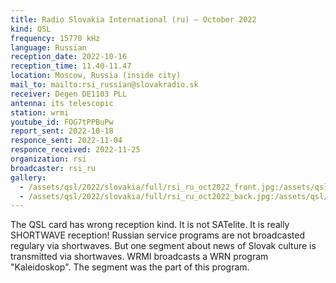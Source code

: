 ```yaml
---
title: Radio Slovakia International (ru) — October 2022
kind: QSL
frequency: 15770 kHz
language: Russian
reception_date: 2022-10-16
reception_time: 11.40-11.47
location: Moscow, Russia (inside city)
mail_to: mailto:rsi_russian@slovakradio.sk
receiver: Degen DE1103 PLL
antenna: its telescopic
station: wrmi
youtube_id: FOG7tPPBuPw
report_sent: 2022-10-18
responce_sent: 2022-11-04
responce_received: 2022-11-25
organization: rsi
broadcaster: rsi_ru
gallery:
  - /assets/qsl/2022/slovakia/full/rsi_ru_oct2022_front.jpg:/assets/qsl/2022/slovakia/small/rsi_ru_oct2022_front.jpg
  - /assets/qsl/2022/slovakia/full/rsi_ru_oct2022_back.jpg:/assets/qsl/2022/slovakia/small/rsi_ru_oct2022_back.jpg
---
```


The QSL card has wrong reception kind. It is not SATelite.
It is really SHORTWAVE reception! Russian service programs are not
broadcasted regulary via shortwaves. But one segment about
news of Slovak culture is transmitted via shortwaves.
WRMI broadcasts a WRN program "Kaleidoskop". The segment
was the part of this program.
